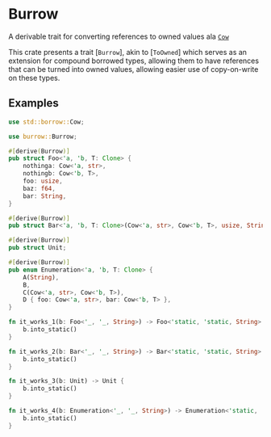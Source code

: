 # Burrow

A derivable trait for converting references to owned values ala [`Cow`](std::borrow::Cow)

This crate presents a trait [`Burrow`], akin to [`ToOwned`] which serves as an extension for
compound borrowed types, allowing them to have references that can be turned into owned values,
allowing easier use of copy-on-write on these types.

## Examples

```rust
use std::borrow::Cow;

use burrow::Burrow;

#[derive(Burrow)]
pub struct Foo<'a, 'b, T: Clone> {
    nothinga: Cow<'a, str>,
    nothingb: Cow<'b, T>,
    foo: usize,
    baz: f64,
    bar: String,
}

#[derive(Burrow)]
pub struct Bar<'a, 'b, T: Clone>(Cow<'a, str>, Cow<'b, T>, usize, String);

#[derive(Burrow)]
pub struct Unit;

#[derive(Burrow)]
pub enum Enumeration<'a, 'b, T: Clone> {
    A(String),
    B,
    C(Cow<'a, str>, Cow<'b, T>),
    D { foo: Cow<'a, str>, bar: Cow<'b, T> },
}

fn it_works_1(b: Foo<'_, '_, String>) -> Foo<'static, 'static, String> {
    b.into_static()
}

fn it_works_2(b: Bar<'_, '_, String>) -> Bar<'static, 'static, String> {
    b.into_static()
}

fn it_works_3(b: Unit) -> Unit {
    b.into_static()
}

fn it_works_4(b: Enumeration<'_, '_, String>) -> Enumeration<'static, 'static, String> {
    b.into_static()
}
```

